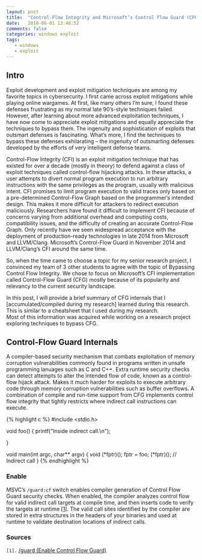 ```yaml
---
layout: post
title:  "Control-Flow Integrity and Microsoft’s Control Flow Guard (CFG)"
date:   2018-06-01 13:46:52
comments: false
categories: windows exploit
tags:
   - windows
   - exploit
---
```


## Intro
Exploit development and exploit mitigation techniques are among my favorite topics in cybersecurity.  I first came across exploit mitigations while playing online wargames.  At first, like many others I’m sure, I found these defenses frustrating as my normal late 90’s-style techniques failed.  However, after learning about more advanced exploitation techniques, I have now come to appreciate exploit mitigations and equally appreciate the techniques to bypass them.  The ingenuity and sophistication of exploits that outsmart defenses is fascinating.  What’s more, I find the techniques to bypass these defenses exhilarating – the ingenuity of outsmarting defenses developed by the efforts of very intelligent defense teams.

Control-Flow Integrity (CFI) is an exploit mitigation technique that has existed for over a decade (mostly in theory) to defend against a class of exploit techniques called control-flow hijacking attacks.  In these attacks, a user attempts to divert normal program execution to run arbitrary instructions with the same privileges as the program, usually with malicious intent.  CFI promises to limit program execution to valid traces only based on a pre-determined Control-Flow Graph based on the programmer’s intended design.  This makes it more difficult for attackers to redirect execution maliciously.  Researchers have found it difficult to implement CFI because of concerns varying from additional overhead and computing costs, compatibility issues, and the difficulty of creating an accurate Control-Flow Graph.  Only recently have we seen widespread acceptance with the deployment of production-ready technologies in late 2014 from Microsoft and LLVM/Clang. Microsoft’s Control-Flow Guard in November 2014 and LLVM/Clang’s CFI around the same time.

So, when the time came to choose a topic for my senior research project, I convinced my team of 3 other students to agree with the topic of Bypassing Control Flow Integrity.  We chose to focus on Microsoft’s CFI implementation called Control-Flow Guard (CFG) mostly because of its popularity and relevancy to the current security landscape.

In this post, I will provide a brief summary of CFG internals that I [accumulated/compiled during my research] learned during this research.  This is similar to a cheatsheet that I used during my research.  
Most of this information was acquired while working on a research project exploring techniques to bypass CFG.  

## Control-Flow Guard Internals
A compiler-based security mechanism that combats exploitation of memory corruption vulnerabilities commonly found in programs written in unsafe programming lanuages such as C and C++.  Extra runtime security checks can detect attempts to alter the intended flow of code, known as a control-flow hijack attack.  Makes it much harder for exploits to execute arbitrary code through memory corruption vulnerabilities such as buffer overflows.
A combination of compile and run-time support from CFG implements control flow integrity that tightly restricts where indirect call instructions can execute.

{% highlight c %}
#include <stdio.h>

void foo() {
	printf("Inside indirect call.\n");

}

void main(int argc, char** argv) {
	void (*fptr)();
	fptr = foo;
	(*fptr)();     // Indirect call
}
{% endhighlight %}

### Enable

MSVC’s `/guard:cf` switch enables compiler generation of Control Flow Guard security checks.  When enabled, the compiler analyzes control flow for valid indirect call targets at compile time, and then inserts code to verify the targets at runtime [[1]](https://msdn.microsoft.com/en-us/library/dn919635.aspx). The valid call sites identified by the compiler are stored in extra structures in the headers of your binaries and used at runtime to validate destination locations of indirect calls.



### Sources
`[1].` [/guard (Enable Control Flow Guard)](https://msdn.microsoft.com/en-us/library/dn919635.aspx)
